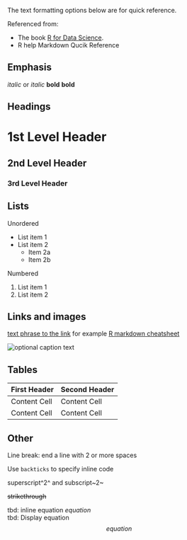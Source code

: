 The text formatting options below are for quick reference. 

Referenced from:
+ The book [R for Data Science](https://r4ds.had.co.nz/index.html).
+ R help Markdown Qucik Reference

Emphasis
------------------------------------------------------------
*italic*  or _italic_
**bold**   __bold__

Headings
------------------------------------------------------------
# 1st Level Header

## 2nd Level Header

### 3rd Level Header

Lists
------------------------------------------------------------
Unordered
  * List item 1
  * List item 2
    + Item 2a
    + Item 2b

Numbered 
  1. List item 1
  2. List item 2

Links and images
------------------------------------------------------------

[text phrase to the link](link) for example [R markdown cheatsheet](https://www.rstudio.com/wp-content/uploads/2015/02/rmarkdown-cheatsheet.pdf)

![optional caption text](path/to/img.png)

Tables 
------------------------------------------------------------

First Header  | Second Header
------------- | -------------
Content Cell  | Content Cell
Content Cell  | Content Cell

Other  
------------------------------------------------------------  
Line break: end a line with 2 or more spaces  

Use `backticks` to specify inline code  

superscript^2^ and subscript~2~  

~~strikethrough~~  

tbd: inline equation $equation$  
tbd: Display equation $$ equation $$

